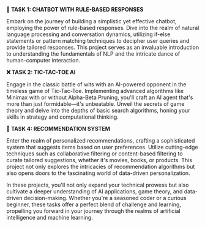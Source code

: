 **🤖 TASK 1: CHATBOT WITH RULE-BASED RESPONSES**

Embark on the journey of building a simplistic yet effective chatbot, employing the power of rule-based responses. Dive into the realm of natural language processing and conversation dynamics, utilizing if-else statements or pattern matching techniques to decipher user queries and provide tailored responses. This project serves as an invaluable introduction to understanding the fundamentals of NLP and the intricate dance of human-computer interaction.

**❌ TASK 2: TIC-TAC-TOE AI**

Engage in the classic battle of wits with an AI-powered opponent in the timeless game of Tic-Tac-Toe. Implementing advanced algorithms like Minimax with or without Alpha-Beta Pruning, you'll craft an AI agent that's more than just formidable—it's unbeatable. Unveil the secrets of game theory and delve into the depths of basic search algorithms, honing your skills in strategy and computational thinking.

**🎯 TASK 4: RECOMMENDATION SYSTEM**

Enter the realm of personalized recommendations, crafting a sophisticated system that suggests items based on user preferences. Utilize cutting-edge techniques such as collaborative filtering or content-based filtering to curate tailored suggestions, whether it's movies, books, or products. This project not only explores the intricacies of recommendation algorithms but also opens doors to the fascinating world of data-driven personalization.

In these projects, you'll not only expand your technical prowess but also cultivate a deeper understanding of AI applications, game theory, and data-driven decision-making. Whether you're a seasoned coder or a curious beginner, these tasks offer a perfect blend of challenge and learning, propelling you forward in your journey through the realms of artificial intelligence and machine learning.
